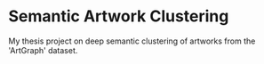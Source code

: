# Semantic Artwork Clustering
My thesis project on deep semantic clustering of artworks from the 'ArtGraph' dataset.
